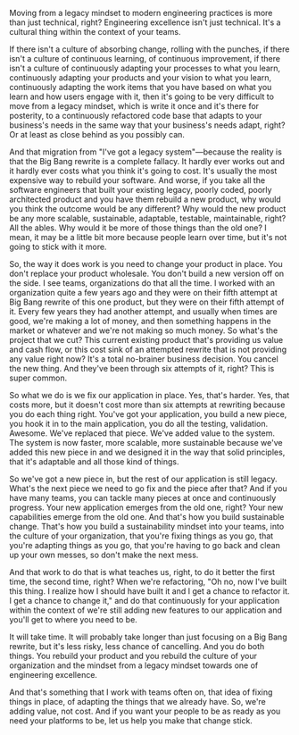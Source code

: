 Moving from a legacy mindset to modern engineering practices is more than just technical, right? Engineering excellence isn't just technical. It's a cultural thing within the context of your teams.

If there isn't a culture of absorbing change, rolling with the punches, if there isn't a culture of continuous learning, of continuous improvement, if there isn't a culture of continuously adapting your processes to what you learn, continuously adapting your products and your vision to what you learn, continuously adapting the work items that you have based on what you learn and how users engage with it, then it's going to be very difficult to move from a legacy mindset, which is write it once and it's there for posterity, to a continuously refactored code base that adapts to your business's needs in the same way that your business's needs adapt, right? Or at least as close behind as you possibly can.

And that migration from "I've got a legacy system"—because the reality is that the Big Bang rewrite is a complete fallacy. It hardly ever works out and it hardly ever costs what you think it's going to cost. It's usually the most expensive way to rebuild your software. And worse, if you take all the software engineers that built your existing legacy, poorly coded, poorly architected product and you have them rebuild a new product, why would you think the outcome would be any different? Why would the new product be any more scalable, sustainable, adaptable, testable, maintainable, right? All the ables. Why would it be more of those things than the old one? I mean, it may be a little bit more because people learn over time, but it's not going to stick with it more.

So, the way it does work is you need to change your product in place. You don't replace your product wholesale. You don't build a new version off on the side. I see teams, organizations do that all the time. I worked with an organization quite a few years ago and they were on their fifth attempt at Big Bang rewrite of this one product, but they were on their fifth attempt of it. Every few years they had another attempt, and usually when times are good, we're making a lot of money, and then something happens in the market or whatever and we're not making so much money. So what's the project that we cut? This current existing product that's providing us value and cash flow, or this cost sink of an attempted rewrite that is not providing any value right now? It's a total no-brainer business decision. You cancel the new thing. And they've been through six attempts of it, right? This is super common.

So what we do is we fix our application in place. Yes, that's harder. Yes, that costs more, but it doesn't cost more than six attempts at rewriting because you do each thing right. You've got your application, you build a new piece, you hook it in to the main application, you do all the testing, validation. Awesome. We've replaced that piece. We've added value to the system. The system is now faster, more scalable, more sustainable because we've added this new piece in and we designed it in the way that solid principles, that it's adaptable and all those kind of things.

So we've got a new piece in, but the rest of our application is still legacy. What's the next piece we need to go fix and the piece after that? And if you have many teams, you can tackle many pieces at once and continuously progress. Your new application emerges from the old one, right? Your new capabilities emerge from the old one. And that's how you build sustainable change. That's how you build a sustainability mindset into your teams, into the culture of your organization, that you're fixing things as you go, that you're adapting things as you go, that you're having to go back and clean up your own messes, so don't make the next mess.

And that work to do that is what teaches us, right, to do it better the first time, the second time, right? When we're refactoring, "Oh no, now I've built this thing. I realize how I should have built it and I get a chance to refactor it. I get a chance to change it," and do that continuously for your application within the context of we're still adding new features to our application and you'll get to where you need to be.

It will take time. It will probably take longer than just focusing on a Big Bang rewrite, but it's less risky, less chance of cancelling. And you do both things. You rebuild your product and you rebuild the culture of your organization and the mindset from a legacy mindset towards one of engineering excellence.

And that's something that I work with teams often on, that idea of fixing things in place, of adapting the things that we already have. So, we're adding value, not cost. And if you want your people to be as ready as you need your platforms to be, let us help you make that change stick.